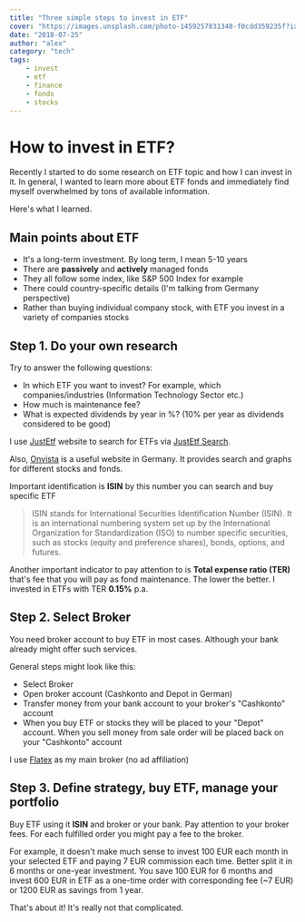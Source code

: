 ```yaml
---
title: "Three simple steps to invest in ETF"
cover: "https://images.unsplash.com/photo-1459257831348-f0cdd359235f?ixlib=rb-0.3.5&ixid=eyJhcHBfaWQiOjEyMDd9&s=7e537922f712f142b24cf9c897f0ab05&auto=format&fit=crop&w=2550&q=80"
date: "2018-07-25"
author: "alex"
category: "tech"
tags:
    - invest
    - etf
    - finance
    - fonds
    - stocks
---
```


# How to invest in ETF?

Recently I started to do some research on ETF topic and how I can invest in it. In general, I wanted to learn more about ETF fonds and immediately find myself overwhelmed by tons of available information.

Here's what I learned.

## Main points about ETF

- It's a long-term investment. By long term, I mean 5-10 years
- There are **passively** and **actively** managed fonds
- They all follow some index, like S&P 500 Index for example
- There could country-specific details (I'm talking from Germany perspective)
- Rather than buying individual company stock, with ETF you invest in a variety of companies stocks

## Step 1. Do your own research

Try to answer the following questions:

- In which ETF you want to invest? For example, which companies/industries (Information Technology Sector etc.)
- How much is maintenance fee?
- What is expected dividends by year in %? (10% per year as dividends considered to be good)

I use [JustEtf](https://www.justetf.com/de-en/) website to search for ETFs via [JustEtf Search](https://www.justetf.com/de-en/find-etf.html).

Also, [Onvista](https://www.onvista.de/) is a useful website in Germany. It provides search and graphs for different stocks and fonds.

Important identification is **ISIN** by this number you can search and buy specific ETF

> ISIN stands for International Securities Identification Number (ISIN). It is an international numbering system set up by the International Organization for Standardization (ISO) to number specific securities, such as stocks (equity and preference shares), bonds, options, and futures.

Another important indicator to pay attention to is **Total expense ratio (TER)** that's fee that you will pay as fond maintenance. The lower the better. I invested in ETFs with TER **0.15%** p.a.


## Step 2. Select Broker

You need broker account to buy ETF in most cases. Although your bank already might offer such services.

General steps might look like this:

- Select Broker
- Open broker account (Cashkonto and Depot in German)
- Transfer money from your bank account to your broker's "Cashkonto" account
- When you buy ETF or stocks they will be placed to your "Depot" account. When you sell money from sale order will be placed back on your "Cashkonto" account

I use [Flatex](https://www.flatex.de/) as my main broker (no ad affiliation)

## Step 3. Define strategy, buy ETF, manage your portfolio

Buy ETF using it **ISIN** and broker or your bank. Pay attention to your broker fees. For each fulfilled order you might pay a fee to the broker.

For example, it doesn't make much sense to invest 100 EUR each month in your selected ETF and paying 7 EUR commission each time. Better split it in 6 months or one-year investment. You save 100 EUR for 6 months and invest 600 EUR in ETF as a one-time order with corresponding fee (~7 EUR) or 1200 EUR as savings from 1 year.


That's about it! It's really not that complicated.

